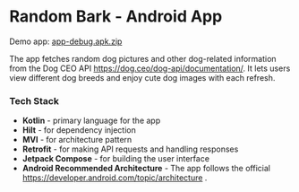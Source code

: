 # Random Bark - Android App

Demo app: [app-debug.apk.zip](https://github.com/user-attachments/files/18383374/app-debug.apk.zip)

The app fetches random dog pictures and other dog-related information from the Dog CEO API https://dog.ceo/dog-api/documentation/. It lets users view different dog breeds and enjoy cute dog images with each refresh.


### Tech Stack
- **Kotlin** - primary language for the app
- **Hilt** - for dependency injection 
- **MVI** - for architecture pattern 
- **Retrofit** - for making API requests and handling responses
- **Jetpack Compose** - for building the user interface
- **Android Recommended Architecture** - The app follows the official https://developer.android.com/topic/architecture .
